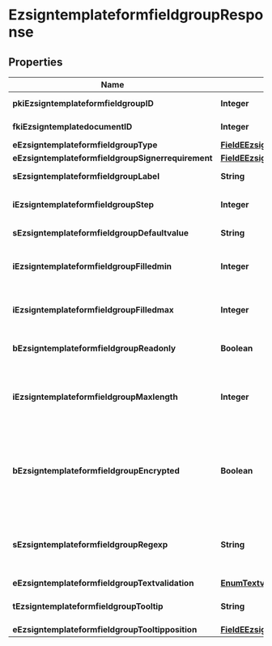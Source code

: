 

# EzsigntemplateformfieldgroupResponse

## Properties

Name | Type | Description | Notes
------------ | ------------- | ------------- | -------------
**pkiEzsigntemplateformfieldgroupID** | **Integer** | The unique ID of the Ezsigntemplateformfieldgroup | 
**fkiEzsigntemplatedocumentID** | **Integer** | The unique ID of the Ezsigntemplatedocument | 
**eEzsigntemplateformfieldgroupType** | [**FieldEEzsigntemplateformfieldgroupType**](FieldEEzsigntemplateformfieldgroupType.md) |  | 
**eEzsigntemplateformfieldgroupSignerrequirement** | [**FieldEEzsigntemplateformfieldgroupSignerrequirement**](FieldEEzsigntemplateformfieldgroupSignerrequirement.md) |  | 
**sEzsigntemplateformfieldgroupLabel** | **String** | The Label for the Ezsigntemplateformfieldgroup | 
**iEzsigntemplateformfieldgroupStep** | **Integer** | The step when the Ezsigntemplatesigner will be invited to fill the form fields | 
**sEzsigntemplateformfieldgroupDefaultvalue** | **String** | The default value for the Ezsigntemplateformfieldgroup |  [optional]
**iEzsigntemplateformfieldgroupFilledmin** | **Integer** | The minimum number of Ezsigntemplateformfield that must be filled in the Ezsigntemplateformfieldgroup | 
**iEzsigntemplateformfieldgroupFilledmax** | **Integer** | The maximum number of Ezsigntemplateformfield that must be filled in the Ezsigntemplateformfieldgroup | 
**bEzsigntemplateformfieldgroupReadonly** | **Boolean** | Whether the Ezsigntemplateformfieldgroup is read only or not. | 
**iEzsigntemplateformfieldgroupMaxlength** | **Integer** | The maximum length for the value in the Ezsigntemplateformfieldgroup  This can only be set if eEzsigntemplateformfieldgroupType is **Text** or **Textarea** |  [optional]
**bEzsigntemplateformfieldgroupEncrypted** | **Boolean** | Whether the Ezsigntemplateformfieldgroup is encrypted in the database or not. Encrypted values are not displayed on the Ezsigndocument. This can only be set if eEzsigntemplateformfieldgroupType is **Text** or **Textarea** |  [optional]
**sEzsigntemplateformfieldgroupRegexp** | **String** | A regular expression to indicate what values are acceptable for the Ezsigntemplateformfieldgroup.  This can only be set if eEzsigntemplateformfieldgroupType is **Text** or **Textarea** |  [optional]
**eEzsigntemplateformfieldgroupTextvalidation** | [**EnumTextvalidation**](EnumTextvalidation.md) |  |  [optional]
**tEzsigntemplateformfieldgroupTooltip** | **String** | A tooltip that will be presented to Ezsigntemplatesigner about the Ezsigntemplateformfieldgroup |  [optional]
**eEzsigntemplateformfieldgroupTooltipposition** | [**FieldEEzsigntemplateformfieldgroupTooltipposition**](FieldEEzsigntemplateformfieldgroupTooltipposition.md) |  |  [optional]




